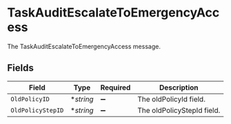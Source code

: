 # TaskAuditEscalateToEmergencyAccess

The TaskAuditEscalateToEmergencyAccess message.


## Fields

| Field                      | Type                       | Required                   | Description                |
| -------------------------- | -------------------------- | -------------------------- | -------------------------- |
| `OldPolicyID`              | **string*                  | :heavy_minus_sign:         | The oldPolicyId field.     |
| `OldPolicyStepID`          | **string*                  | :heavy_minus_sign:         | The oldPolicyStepId field. |